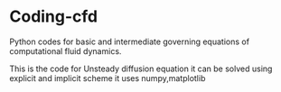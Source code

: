 # Coding-cfd
Python codes for basic and intermediate governing equations of computational fluid dynamics.


This is the code for Unsteady diffusion equation 
it can be solved using explicit and implicit scheme
it uses numpy,matplotlib
